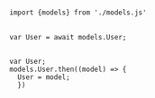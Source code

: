 #

##

```
import {models} from './models.js'
```

##

```
var User = await models.User;
```

##

```
var User;
models.User.then((model) => {
  User = model;
  })
```
